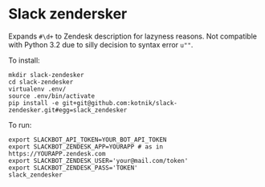 # Slack zendersker

Expands `#\d+` to Zendesk description for lazyness reasons. Not compatible with Python 3.2 due to silly decision to syntax error `u""`.

To install:

```
mkdir slack-zendesker
cd slack-zendesker
virtualenv .env/
source .env/bin/activate
pip install -e git+git@github.com:kotnik/slack-zendesker.git#egg=slack_zendesker
```

To run:

```
export SLACKBOT_API_TOKEN=YOUR_BOT_API_TOKEN
export SLACKBOT_ZENDESK_APP=YOURAPP # as in https://YOURAPP.zendesk.com
export SLACKBOT_ZENDESK_USER='your@mail.com/token'
export SLACKBOT_ZENDESK_PASS='TOKEN'
slack_zendesker
```
